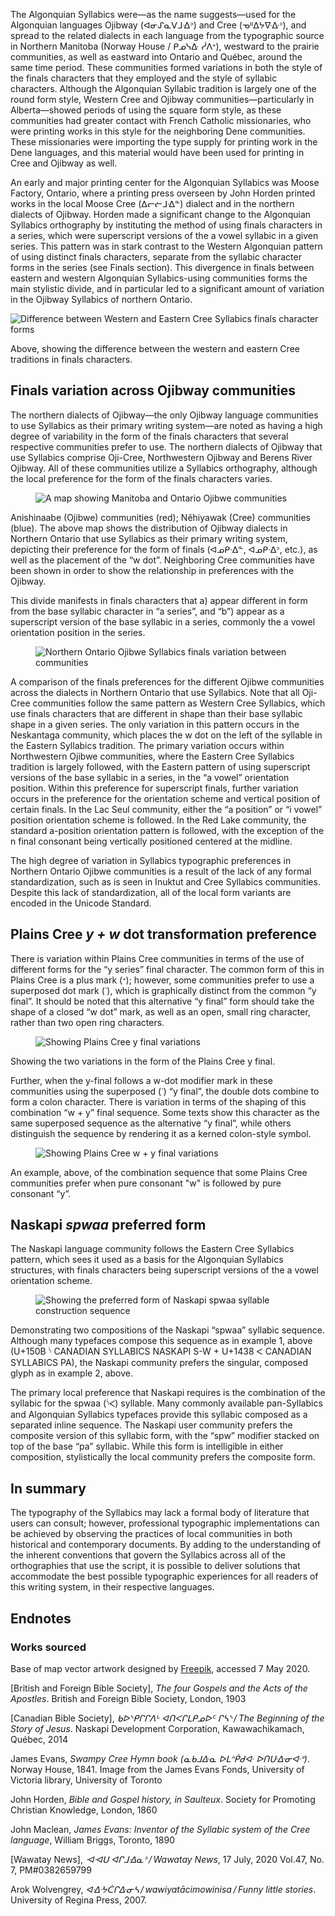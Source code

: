 The Algonquian Syllabics were—as the name suggests—used for the Algonquian languages Ojibway (ᐊᓂᔑᓇᐯᒧᐎᐣ) and Cree (ᓀᐦᐃᔭᐍᐏᐣ), and spread to the related dialects in each language from the typographic source in Northern Manitoba (Norway House / ᑭᓄᓭᐏ ᓰᐱᐩ), westward to the prairie communities, as well as eastward into Ontario and Québec, around the same time period. These communities formed variations in both the style of the finals characters that they employed and the style of syllabic characters. Although the Algonquian Syllabic tradition is largely one of the round form style, Western Cree and Ojibway communities—particularly in Alberta—showed periods of using the square form style, as these communities had greater contact with French Catholic missionaries, who were printing works in this style for the neighboring Dene communities. These missionaries were importing the type supply for printing work in the Dene languages, and this material would have been used for printing in Cree and Ojibway as well.

An early and major printing center for the Algonquian Syllabics was Moose Factory, Ontario, where a printing press overseen by John Horden printed works in the local Moose Cree (ᐃᓕᓖᒧᐎᓐ) dialect and in the northern dialects of Ojibway. Horden made a significant change to the Algonquian Syllabics orthography by instituting the method of using finals characters in a series, which were superscript versions of the a vowel syllabic in a given series. This pattern was in stark contrast to the Western Algonquian pattern of using distinct finals characters, separate from the syllabic character forms in the series (see Finals section). This divergence in finals between eastern and western Algonquian Syllabics-using communities forms the main stylistic divide, and in particular led to a significant amount of variation in the Ojibway Syllabics of northern Ontario.

![Difference between Western and Eastern Cree Syllabics finals character forms](images/article_02_figure_01.svg)
<figure>

</figure>
<figcaption>Above, showing the difference between the western and eastern Cree traditions in finals characters.</figcaption>

## Finals variation across Ojibway communities

​​​​The northern dialects of Ojibway—the only Ojibway language communities to use Syllabics as their primary writing system—are noted as having a high degree of variability in the form of the finals characters that several respective communities prefer to use. The northern dialects of Ojibway that use Syllabics comprise Oji-Cree, Northwestern Ojibway and Berens River Ojibway. All of these communities utilize a Syllabics orthography, although the local preference for the form of the finals characters varies.

<figure>

![A map showing Manitoba and Ontario Ojibwe communities](images/article_02_figure_02_png.png)

</figure>
<figcaption>Anishinaabe (Ojibwe) communities (red); Nêhiyawak (Cree) communities (blue). The above map shows the distribution of Ojibway dialects in Northern Ontario that use Syllabics as their primary writing system, depicting their preference for the form of finals (ᐊᓄᑭᐧᐃᓐ, ᐊᓄᑭᐧᐃᐣ, etc.), as well as the placement of the “w dot”. Neighboring Cree communities have been shown in order to show the relationship in preferences with the Ojibway.</figcaption>

This divide manifests in finals characters that a) appear different in form from the base syllabic character in “a series”, and “b”) appear as a superscript version of the base syllabic in a series, commonly the a vowel orientation position in the series.

<figure>

![Northern Ontario Ojibwe Syllabics finals variation between communities](images/article_02_figure_03.svg)

</figure>
<figcaption>A comparison of the finals preferences for the different Ojibwe communities across the dialects in Northern Ontario that use Syllabics. Note that all Oji-Cree communities follow the same pattern as Western Cree Syllabics, which use finals characters that are different in shape than their base syllabic shape in a given series. The only variation in this pattern occurs in the Neskantaga community, which places the w dot on the left of the syllable in the Eastern Syllabics tradition. The primary variation occurs within Northwestern Ojibwe communities, where the Eastern Cree Syllabics tradition is largely followed, with the Eastern pattern of using superscript versions of the base syllabic in a series, in the “a vowel” orientation position. Within this preference for superscript finals, further variation occurs in the preference for the orientation scheme and vertical position of certain finals. In the Lac Seul community, either the “a position” or “i vowel” position orientation scheme is followed. In the Red Lake community, the standard a-position orientation pattern is followed, with the exception of the n final consonant being vertically positioned centered at the midline.</figcaption>

The high degree of variation in Syllabics typographic preferences in Northern Ontario Ojibwe communities is a result of the lack of any formal standardization, such as is seen in Inuktut and Cree Syllabics communities. Despite this lack of standardization, all of the local form variants are encoded in the Unicode Standard.

## Plains Cree *y + w* dot transformation preference
There is variation within Plains Cree communities in terms of the use of different forms for the “y series” final character. The common form of this in Plains Cree is a plus mark (ᐩ); however, some communities prefer to use a superposed dot mark (ᐝ), which is graphically distinct from the common “y final”. It should be noted that this alternative “y final” form should take the shape of a closed “w dot” mark, as well as an open, small ring character, rather than two open ring characters.

<figure>

![Showing Plains Cree y final variations](images/article_02_figure_04.svg)

</figure>
<figcaption>Showing the two variations in the form of the Plains Cree y final.</figcaption>

Further, when the y-final follows a w-dot modifier mark in these communities using the superposed (ᐝ) “y final”, the double dots combine to form a colon character. There is variation in terms of the shaping of this combination “w + y” final sequence. Some texts show this character as the same superposed sequence as the alternative “y final”, while others distinguish the sequence by rendering it as a kerned colon-style symbol.

<figure>

![Showing Plains Cree w + y final variations](images/article_02_figure_05.svg)

</figure>
<figcaption>An example, above, of the combination sequence that some Plains Cree communities prefer when pure consonant "w" is followed by pure consonant “y”.</figcaption>

## Naskapi *spwaa* preferred form

The Naskapi language community follows the Eastern Cree Syllabics pattern, which sees it used as a basis for the Algonquian Syllabics structures, with finals characters being superscript versions of the a vowel orientation scheme.

<figure>

![Showing the preferred form of Naskapi spwaa syllable construction sequence](images/article_02_figure_06.svg)

</figure>
<figcaption>Demonstrating two compositions of the Naskapi “spwaa” syllabic sequence. Although many typefaces compose this sequence as in example 1, above (U+150B ᔋ CANADIAN SYLLABICS NASKAPI S-W + U+1438 ᐸ CANADIAN SYLLABICS PA), the Naskapi community prefers the singular, composed glyph as in example 2, above.</figcaption>

The primary local preference that Naskapi requires is the combination of the syllabic for the spwaa (ᔌ) syllable. Many commonly available pan-Syllabics and Algonquian Syllabics typefaces provide this syllabic composed as a separated inline sequence. The Naskapi user community prefers the composite version of this syllabic form, with the “spw” modifier stacked on top of the base “pa” syllabic. While this form is intelligible in either composition, stylistically the local community prefers the composite form.

## In summary

The typography of the Syllabics may lack a formal body of literature that users can consult; however, professional typographic implementations can be achieved by observing the practices of local communities in both historical and contemporary documents. By adding to the understanding of the inherent conventions that govern the Syllabics across all of the orthographies that use the script, it is possible to deliver solutions that accommodate the best possible typographic experiences for all readers of this writing system, in their respective languages.

## Endnotes

### Works sourced

Base of map vector artwork designed by [Freepik](https://www.freepik.com/free-photos-vectors/travel), accessed 7 May 2020.

[British and Foreign Bible Society], *The four Gospels and the Acts of the Apostles*. British and Foreign Bible Society, London, 1903

[Canadian Bible Society], *ᑲᐅᔅᑭᒋᒋᐱᒡ ᐊᑎᐸᒋᒪᑭᓄᐅᑦ ᒋᓴᔅ / The Beginning of the Story of Jesus*. Naskapi Development Corporation, Kawawachikamach, Québec, 2014

James Evans, *Swampy Cree Hymn book (ᓇᑲᒧᐏᓇ ᐅᒪᐢᑮᑯᐘ ᐅᑎᑘᐏᓂᐘᐤ)*. Norway House, 1841. Image from the James Evans Fonds, University of Victoria library, University of Toronto

John Horden, *Bible and Gospel history, in Saulteux*. Society for Promoting Christian Knowledge, London, 1860

John Maclean, *James Evans: Inventor of the Syllabic system of the Cree language*, William Briggs, Toronto, 1890

[Wawatay News], *ᐗᐗᑌ ᐊᒋᒧᐎᓇᐣ / Wawatay News*, 17 July, 2020 Vol.47, No. 7, PM#0382659799

Arok Wolvengrey, *ᐊᐎᔹᑖᒋᐏᓂᓴ / wawiyatācimowinisa / Funny little stories*. University of Regina Press, 2007.
